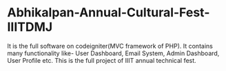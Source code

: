 # Abhikalpan-Annual-Cultural-Fest-IIITDMJ
It is the full software on codeigniter(MVC framework of PHP).
It contains many functionality like- User Dashboard, Email System, Admin Dashboard, User Profile etc.
This is the full project of IIIT annual technical fest.
